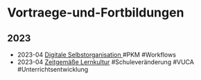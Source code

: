 # Vortraege-und-Fortbildungen



## 2023
- 2023-04 [Digitale Selbstorganisation ](https://github.com/ChristianHaake/Vortraege-und-Fortbildungen/blob/eca290e2df29c9e09ff7e85ec91b5f02b6c13466/2023/2023-04_Digitale%20Selbstorganisation/2023_Selbstorganisation-Pr%C3%A4senz.md) #PKM #Workflows
- 2023-04 [Zeitgemäße Lernkultur](https://github.com/ChristianHaake/Vortraege-und-Fortbildungen/blob/55a02dd15168e1d619d766e2e55725f8c9bce5d1/2023/2023-04_Zeitgem%C3%A4%C3%9Fe%20Lernkultur/2023-04-27_Ver%C3%A4nderung%20der%20Lernkultur.md) #Schuleveränderung #VUCA #Unterrichtsentwicklung
